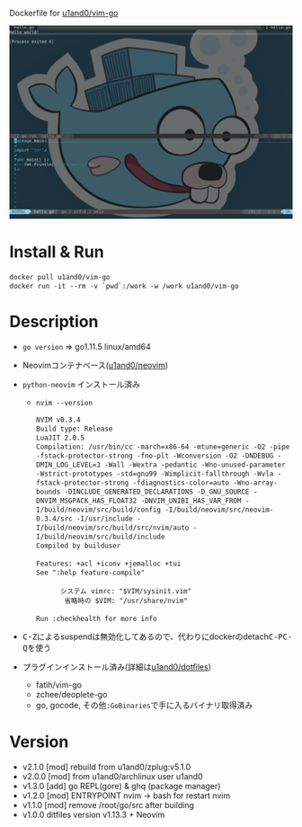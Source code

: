 Dockerfile for [u1and0/vim-go](http://hub.docker.com/r/u1and0/vim-go)

![screen](https://raw.githubusercontent.com/u1and0/docker_vim-go/screenshot/Screenshot%20from%202019-01-27%2020-42-18.png)


# Install & Run

```
docker pull u1and0/vim-go
docker run -it --rm -v `pwd`:/work -w /work u1and0/vim-go
```


# Description
* `go version` => go1.11.5 linux/amd64
* Neovimコンテナベース([u1and0/neovim](http://hub.docker.com/r/u1and0/archlinux))
* `python-neovim` インストール済み
  * `nvim --version`

    ```
    NVIM v0.3.4
    Build type: Release
    LuaJIT 2.0.5
    Compilation: /usr/bin/cc -march=x86-64 -mtune=generic -O2 -pipe -fstack-protector-strong -fno-plt -Wconversion -O2 -DNDEBUG -DMIN_LOG_LEVEL=3 -Wall -Wextra -pedantic -Wno-unused-parameter -Wstrict-prototypes -std=gnu99 -Wimplicit-fallthrough -Wvla -fstack-protector-strong -fdiagnostics-color=auto -Wno-array-bounds -DINCLUDE_GENERATED_DECLARATIONS -D_GNU_SOURCE -DNVIM_MSGPACK_HAS_FLOAT32 -DNVIM_UNIBI_HAS_VAR_FROM -I/build/neovim/src/build/config -I/build/neovim/src/neovim-0.3.4/src -I/usr/include -I/build/neovim/src/build/src/nvim/auto -I/build/neovim/src/build/include
    Compiled by builduser

    Features: +acl +iconv +jemalloc +tui
    See ":help feature-compile"

          システム vimrc: "$VIM/sysinit.vim"
           省略時の $VIM: "/usr/share/nvim"

    Run :checkhealth for more info
    ```

* <kbd>C-Z</kbd>によるsuspendは無効化してあるので、代わりにdockerのdetach<kbd>C-P</kbd><kbd>C-Q</kbd>を使う
* プラグインインストール済み(詳細は[u1and0/dotfiles](https://github.com/u1and0/dotfiles/tree/master/.config/dein))
    * fatih/vim-go
    * zchee/deoplete-go
    * go, gocode, その他`:GoBinaries`で手に入るバイナリ取得済み


# Version
* v2.1.0          [mod] rebuild from u1and0/zplug:v5.1.0
* v2.0.0          [mod] from u1and0/archlinux user u1and0
* v1.3.0          [add] go REPL(gore) & ghq (package manager)
* v1.2.0          [mod] ENTRYPOINT nvim -> bash for restart nvim
* v1.1.0          [mod] remove /root/go/src after building
* v1.0.0          ditfiles version v1.13.3 + Neovim

